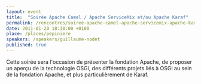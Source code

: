 ```yaml
---
layout: event
title:  "Soirée Apache Camel / Apache ServiceMix et/ou Apache Karaf"
permalink: /rencontres/soiree-apache-camel-apache-servicemix-apache-karaf
date: 2011-01-20 18:30:00 +0100
place: /places/pepiniere
speakers: /speakers/guillaume-nodet
published: true
---
```


Cette soirée sera l'occasion de présenter la fondation Apache, de proposer un aperçu de la technologie OSGi, des différents projets liés à OSGi au sein de la fondation Apache, et plus particulièrement de Karaf.

